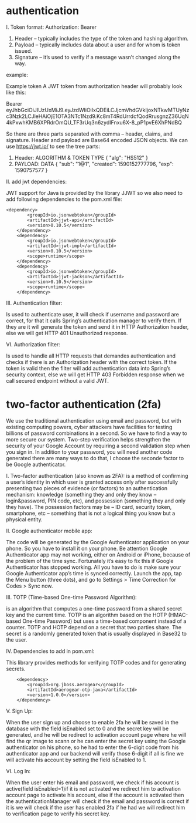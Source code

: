 # authentication
I. Token format:
                           Authorization: Bearer <token string>
1. Header – typically includes the type of the token and hashing algorithm.
2. Payload – typically includes data about a user and for whom is token issued.
3. Signature – it’s used to verify if a message wasn’t changed along the way.

example:

Example token
A JWT token from authorization header will probably look like this:

Bearer eyJhbGciOiJIUzUxMiJ9.eyJzdWIiOiIxQDEiLCJjcmVhdGVkIjoxNTkwMTUyNzc3Nzk2LCJleHAiOjE1OTA3NTc1Nzd9.Kc8mT4RdUrrdcfQodRrusgnzZ36UqN4kPxwhKMB6XPRdrOmQU_TF3rUq3n6zydIFnxu6X-8_pP1pvE6XhPNdBQ

So there are three parts separated with comma – header, claims, and signature. Header and payload are Base64 encoded JSON objects. We can use https://jwt.io/ to see the tree parts:

1. Header: ALGORITHM & TOKEN TYPE
         {
             "alg": "HS512"
         }
 2. PAYLOAD: DATA
 {
  "sub": "1@1",
  "created": 1590152777796,
  "exp": 1590757577
}

II. add jwt dependencies:

JWT support for Java is provided by the library JJWT so we also need to add following dependencies to the pom.xml file:

    <dependency>
            <groupId>io.jsonwebtoken</groupId>
            <artifactId>jjwt-api</artifactId>
            <version>0.10.5</version>
        </dependency>
		<dependency>
			<groupId>io.jsonwebtoken</groupId>
			<artifactId>jjwt-impl</artifactId>
			<version>0.10.5</version>
			<scope>runtime</scope>
		</dependency>
		<dependency>
			<groupId>io.jsonwebtoken</groupId>
			<artifactId>jjwt-jackson</artifactId>
			<version>0.10.5</version>
			<scope>runtime</scope>
		</dependency>

III. Authentication filter:

Is used to authenticate user, it will check if username and password are correct, for that it calls Spring’s authentication manager to verify them. If they are it will generate the token and send it in  HTTP Authorization header, else we will get HTTP 401 Unauthorized response.

VI. Authorization filter:

Is used to handle all HTTP requests that demandes authentication and checks if there is an Authorization header with the correct token. If the token is valid then the filter will add authentication data into Spring’s security context, else we will get HTTP 403 Forbidden response when we call secured endpoint without a valid JWT.

# two-factor authentication (2fa)

We use the traditional authentication using email and password, but with existing computing powers, cyber attackers have facilities for testing billions of password combinations  in a second. So we have to find a way to more secure our system. 
Two-step verification helps strengthen the security of your Google Account by requiring a second validation step when you sign in. In addition to your password, you will need another code generated there are many ways to do that, I choose the seconde factor to be Google authenticator.

I. Two-factor authentication (also known as 2FA):
is a method of confirming a user’s identity in which user is granted access only after successfully presenting two pieces of evidence (or factors) to an authentication mechanism: knowledge (something they and only they know – login&password, PIN code, etc), and possession (something they and only they have). The possession factors may be – ID card, security token, smartphone, etc – something that is not a logical thing you know but a physical entity.

II. Google authenticator mobile app:

The code will be generated by the Google Authenticator application on your phone. So you have to install it on your phone.
Be attention Google Authenticator app may not working, either on Android or iPhone, because of the problem of the time sync. Fortunately it’s easy to fix this if Google Authenticator has stopped working. All you have to do is make sure your Google Authenticator app’s time is synced correctly. Launch the app, tap the Menu button (three dots), and go to Settings > Time Correction for Codes > Sync now.

III. TOTP (Time-based One-time Password Algorithm):

is an algorithm that computes a one-time password from a shared secret key and the current time. TOTP is an algorithm based on the HOTP (HMAC-based One-time Password) but uses a time-based component instead of a counter. 
TOTP and HOTP depend on a secret that two parties share. The secret is a randomly generated token that is usually displayed in Base32 to the user.

IV. Dependencies to add in pom.xml:

This library provides methods for verifying TOTP codes and for generating secrets.

        <dependency>
            <groupId>org.jboss.aerogear</groupId>
            <artifactId>aerogear-otp-java</artifactId>
            <version>1.0.0</version>
        </dependency>

V. Sign Up:

When the user sign up and choose to enable 2fa he will be saved in the database with the field isEnabled set to 0 and the secret key will be generated, and he will be redirect to activation account page where he will find the qr image to scann or he can enter the secret key using the Google authenticator on his phone, so he had to enter the 6-digit code from his authenticator app and our backend will verify those 6-digit if all is fine we will activate his account by setting the field isEnabled to 1.

VI. Log In:

When the user enter his email and password, we check if his account is active(field isEnabled=1)if it is not activated we redirect him to activation account page to activate his account, else if the account is activated then the authenticationManager will check if the email and password is correct if it is we will check if the user has enabled 2fa if he had we will redirect him to verification page to verify his secret key.


